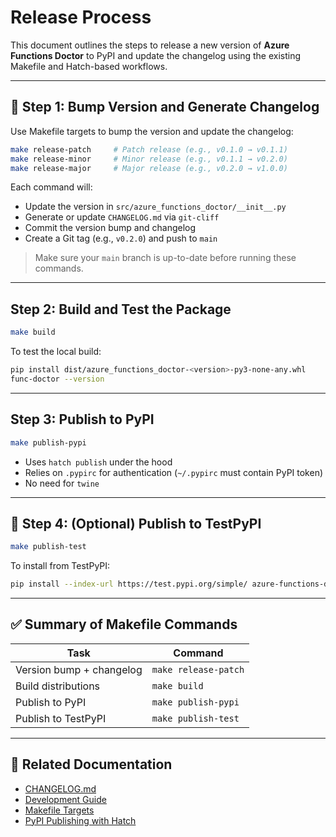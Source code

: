 # Release Process

This document outlines the steps to release a new version of **Azure Functions Doctor** to PyPI and update the changelog using the existing Makefile and Hatch-based workflows.

---

## 🧾 Step 1: Bump Version and Generate Changelog

Use Makefile targets to bump the version and update the changelog:

```bash
make release-patch     # Patch release (e.g., v0.1.0 → v0.1.1)
make release-minor     # Minor release (e.g., v0.1.1 → v0.2.0)
make release-major     # Major release (e.g., v0.2.0 → v1.0.0)
```

Each command will:
- Update the version in `src/azure_functions_doctor/__init__.py`
- Generate or update `CHANGELOG.md` via `git-cliff`
- Commit the version bump and changelog
- Create a Git tag (e.g., `v0.2.0`) and push to `main`

> Make sure your `main` branch is up-to-date before running these commands.

---

## Step 2: Build and Test the Package

```bash
make build
```

To test the local build:

```bash
pip install dist/azure_functions_doctor-<version>-py3-none-any.whl
func-doctor --version
```

---

## Step 3: Publish to PyPI

```bash
make publish-pypi
```

- Uses `hatch publish` under the hood
- Relies on `.pypirc` for authentication (`~/.pypirc` must contain PyPI token)
- No need for `twine`

---

## 🔁 Step 4: (Optional) Publish to TestPyPI

```bash
make publish-test
```

To install from TestPyPI:

```bash
pip install --index-url https://test.pypi.org/simple/ azure-functions-doctor
```

---

## ✅ Summary of Makefile Commands

| Task                          | Command             |
|-------------------------------|---------------------|
| Version bump + changelog      | `make release-patch`|
| Build distributions           | `make build`        |
| Publish to PyPI               | `make publish-pypi` |
| Publish to TestPyPI           | `make publish-test` |

---

## 🔗 Related Documentation

- [CHANGELOG.md](CHANGELOG.md)
- [Development Guide](docs/development.md)
- [Makefile Targets](Makefile)
- [PyPI Publishing with Hatch](https://hatch.pypa.io/latest/publishing/)
